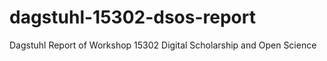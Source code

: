 # dagstuhl-15302-dsos-report
Dagstuhl Report of Workshop 15302 Digital Scholarship and Open Science
